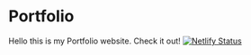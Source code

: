 # Portfolio
Hello this is my Portfolio website. Check it out!
[![Netlify Status](https://api.netlify.com/api/v1/badges/78cbbf40-0d8f-40ca-a3f7-c3bcf44b6a7c/deploy-status)](https://app.netlify.com/sites/lemusdevelopment/deploys)
